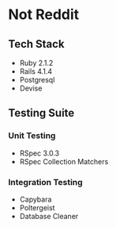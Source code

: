 # Not Reddit

## Tech Stack
* Ruby 2.1.2
* Rails 4.1.4
* Postgresql
* Devise

## Testing Suite
### Unit Testing
* RSpec 3.0.3
* RSpec Collection Matchers

### Integration Testing
* Capybara
* Poltergeist
* Database Cleaner